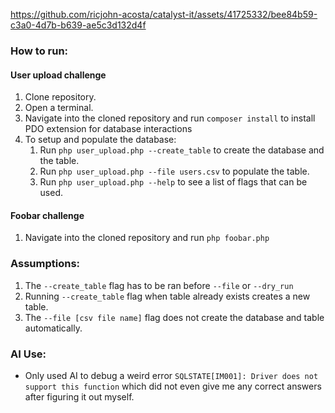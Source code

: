 https://github.com/ricjohn-acosta/catalyst-it/assets/41725332/bee84b59-c3a0-4d7b-b639-ae5c3d132d4f

### How to run:

#### User upload challenge
1. Clone repository.
2. Open a terminal.
3. Navigate into the cloned repository and run `composer install` to install PDO extension for database interactions
4. To setup and populate the database:
   1. Run `php user_upload.php --create_table` to create the database and the table.
   2. Run `php user_upload.php --file users.csv` to populate the table.
   3. Run `php user_upload.php --help` to see a list of flags that can be used.

#### Foobar challenge
1. Navigate into the cloned repository and run `php foobar.php`

### Assumptions:
1. The `--create_table` flag has to be ran before `--file` or `--dry_run`
2. Running `--create_table` flag when table already exists creates a new table.
3. The `--file [csv file name]` flag does not create the database and table automatically.

### AI Use:
- Only used AI to debug a weird error `SQLSTATE[IM001]: Driver does not support this function` 
which did not even give me any correct answers after figuring it out myself.
